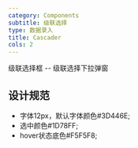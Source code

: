 ```yaml
---
category: Components
subtitle: 级联选择
type: 数据录入
title: Cascader
cols: 2
---
```


级联选择框 -- 级联选择下拉弹窗

## 设计规范
- 字体12px，默认字体颜色#3D446E;
- 选中颜色#1D78FF;
- hover状态底色#F5F5F8;
